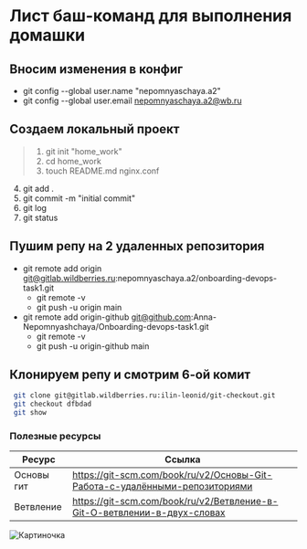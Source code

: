 #  Лист баш-команд для выполнения домашки
## Вносим изменения в конфиг
 - git config --global user.name "nepomnyaschaya.a2"
 - git config --global user.email nepomnyaschaya.a2@wb.ru

## Cоздаем локальный проект
> 1. git init "home_work"
> 2. cd home_work
> 3. touch README.md nginx.conf
4. git add .
5. git commit -m "initial commit"
6. git log
7. git status

## Пушим репу на 2 удаленных репозитория
* git remote add origin git@gitlab.wildberries.ru:nepomnyaschaya.a2/onboarding-devops-task1.git
    - git remote -v
    - git push -u origin main
* git remote add origin-github git@github.com:Anna-Nepomnyashchaya/Onboarding-devops-task1.git
    - git remote -v
    - git push -u origin-github main
 ## Клонируем репу и смотрим 6-ой комит
```bash
 git clone git@gitlab.wildberries.ru:ilin-leonid/git-checkout.git
 git checkout dfbdad
 git show
```
### Полезные ресурсы
| Ресурс | Ссылка |
| ------ | ------ |
| Основы гит | https://git-scm.com/book/ru/v2/Основы-Git-Работа-с-удалёнными-репозиториями |
| Ветвление | https://git-scm.com/book/ru/v2/Ветвление-в-Git-О-ветвлении-в-двух-словах |

![Картиночка](https://as2.ftcdn.net/v2/jpg/03/37/00/59/1000_F_337005995_hRjUA4xXUTbTgeJ0FchilPBITj3FxVHU.jpg "Картинка для просмотра при проверке")

